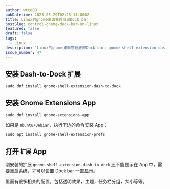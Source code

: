 ```yaml
---
author: wtto00
pubDatetime: 2023-05-29T02:25:11.000Z
title: Linux的gnome桌面管理底部Dock bar
postSlug: control-gnome-dock-bar-on-linux
featured: false
draft: false
tags:
  - Linux
description: 'Linux的gnome桌面管理底部Dock bar: gnome-shell-extension-dash-to-dock gnome-extensions-app gnome-shell-extension-prefs'
issue_number: 47
---
```


## 安装 Dash-to-Dock 扩展

```shell
sudo dnf install gnome-shell-extension-dash-to-dock
```

## 安装 Gnome Extensions App

```shell
sudo dnf install gnome-extensions-app
```

如果是 `Ubuntu/Debian`，执行下边的命令安装 App：

```shell
sudo apt install gnome-shell-extension-prefs
```

## 打开 `扩展` App

刚安装的扩展 `gnome-shell-extension-dash-to-dock` 还不能显示在 App 中，需要重启系统，才可以设置 Dock bar 一直显示。

里面有很多相关的配置，包括透明效果，主题，任务栏分组，大小等等。
